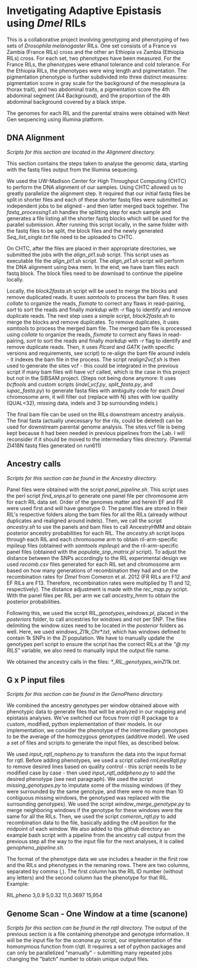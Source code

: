 # Invetigating Adaptive Epistasis using *Dmel* RILs

This is a collaborative project involving genotyping and phenotyping of two sets of *Drosophila melanogaster* RILs. One set consists of a France *vs* Zambia (France RILs) cross and the other an Ethiopia *vs* Zambia (Ethiopia RILs) cross. For each set, two phenotypes have been measured. For the France RILs, the phenotypes were ethanol tolerance and cold tolerance. For the Ethiopia RILs, the phenotypes were wing length and pigmentation. The pigmentation phenotype is further subdivided into three distinct measures: pigmentation score in gray scale for the background of the mesopleura (a thorax trait), and two abdominal traits, a pigmentation score the 4th abdominal segment (A4 Background), and the proportion of the 4th abdominal background covered by a black stripe.

The genomes for each RIL and the parental strains were obtained with Next Gen sequencing using Illumina platform.

## DNA Alignment
*Scripts for this section are located in the _Alignment_ directory.*

This section contains the steps taken to analyse the genomic data, starting with the fastq files output from the Illumina sequecing.

We used the UW-Madison Center for High Throughput Computing (CHTC) to perform the DNA alignment of our samples. Using CHTC allowed us to greatly parallelize the alignment step. It required that our initial fastq files be split in shorter files and each of these shorter fastq files were submitted as independent jobs to be aligned - and then latter merged back together. The *fastq_processing1.sh* handles the splitting step for each sample and generates a file listing all the shorter fastq blocks which will be used for the parallel submission. After running this script locally, in the same folder with the fastq files to be split, the block files and the newly generated *Seq_list_single.txt* file need to be uploaded to CHTC.

On CHTC, after the files are placed in their appropriate directories, we submitted the jobs with the *align_pt1.sub* script. This script uses as executable file the *align_pt1.sh* script. The *align_pt1.sh* script will perform the DNA alignment using bwa mem. In the end, we have bam files each fastq block. The block files need to be download to continue the pipeline locally.

Locally, the *block2fasta.sh* script will be used to merge the blocks and remove duplicated reads. It uses *samtools* to process the bam files. It uses *collate* to organize the reads, *fixmate* to correct any flaws in read-pairing, *sort* to sort the reads and finally *markdup* with *-r* flag to identify and remove duplicate reads. The next step uses a simple script, *block2fasta.sh* to merge the blocks and remove duplicates. To remove duplicates, it uses *samtools* to process the merged bam file. The merged bam file is processed using *collate* to organize the reads, *fixmate* to correct any flaws in read-pairing, *sort* to sort the reads and finally *markdup* with *-r* flag to identify and remove duplicate reads. Then, it uses *Picard* and *GATK* (with specific versions and requirements, see script) to re-align the bam file around indels - it indexes the bam file in the process. The script *realign2vcf.sh* is then used to generate the sites vcf - this could be integrated in the previous script if many bam files will have vcf called, which is the case in this project but not in the SIBSAM project. (Steps not being done anymore: It uses *bcftools* and custom scripts (*indel_vcf.py*, *split_fasta.py*, and *iupac_fasta.py*) to generate fasta files with ambiguity code for each *Dmel* chromosome arm, it will filter out (replace with N) sites with low quality (QUAL<32), missing data, indels and 3 bp surrounding indels.) 

The final bam file can be used on the RILs downstream ancestry analysis. The final fasta (actually unecessary for the rils, could be deleted) can be used for downstream parental genome analysis. The sites.vcf file is being kept because it had been needed in previous pipelines from the Lab. I will reconsider if it should be moved to the intermediary files directory. (Parental ZI418N fastq files generated on run611)

## Ancestry calls
*Scripts for this section can be found in the _Ancestry_ directory.*

Panel files were obtained with the script _panel_pipeline.sh_. This script uses the perl script _find\_snps.pl_ to generate one panel file per chromosome arm for each RIL data set. Order of the genomes matter and herein EF and FR were used first and will have genotype 0. The panel files are stored in their RIL's respective folders along the bam files for all the RILs (already without duplicates and realigned around indels). Then, we call the script _ancestry.sh_ to use the panels and bam files to call AncestryHMM and obtain posterior ancestry probabilities for each RIL. The _ancestry.sh_ script loops through each RIL and each chromosome arm to obtain ril-arm-specific mpileup files (obtained with _samtools mpileup_) and the ril-arm-specific panel files (obtained with the _populate\_snp\_matrix.pl_ script). To adjust the distance between the SNPs accordingly to the RIL experimental design we used _recomb.csv_ files generated for each RIL set and chromosome arm based on how many generations of recombination they had and on the recombination rates for _Dmel_ from Comeron et al. 2012 (FR RILs are F12 and EF RILs are F13. Therefore, recombination rates were multiplied by 11 and 12, respectively). The distance adjustment is made with the _rec\_map.py_ script. With the panel files per RIL per arm we call _ancestry\_hmm_ to obtain the posterior probabilities.

Following this, we used the script _RIL\_genotypes\_windows.pl_, placed in the _posteriors_ folder, to call ancestries for windows and not per SNP. The files delimiting the window sizes need to be located in the _posterior_ folders as well. Here, we used _windows\_ZI1k\_Chr*.txt_, which has windows defined to contain 1k SNPs in the ZI population. We have to manually update the genotypes perl script to ensure the script has the correct RILs at the _"@ my RILS"_ variable, we also need to manually input the output file name.

We obtained the ancestry calls in the files: _*\_RIL\_genotypes\_winZI1k.txt_.

## G x P input files
*Scripts for this section can be found in the _GenoPheno_ directory.*

We combined the ancestry genotypes per window obtained above with phenotypic data to generate files that will be analyzed in our mapping and epistasis analyses. We've switched our focus from r/qtl R package to a custom, modified, python implementation of their models. In our implementation, we consider the phenotype of the intermediary genotypes to be the average of the homozygous genotypes (additive model). We used a set of files and scripts to generate the input files, as described below.

We used _input\_rqtl\_nopheno.py_ to transform the data into the input format for rqtl. Before adding phenotypes, we used a script called _rmLinesRqtl.py_ to remove desired lines based on quality control - this script needs to be modified case by case - then used _input\_rqtl\_addpheno.py_ to add the desired phenotype (see next paragraph). We used the script _missing\_genotypes.py_ to imputate some of the missing windows (if they were surrounded by the same genotype, and there were no more than 10 contiguous missing windows, the genotyped was replaced with the surrounding genotypes). We used the script _window\_merge\_genotype.py_ to merge neighboring windows if the genotype for these windows were the same for all the RILs. Then, we used the script _comeron\_rqtl.py_ to add recombination data to the file, basically adding the cM position for the midpoint of each window. We also added to this github directory an example bash script with a pipeline from the ancestry call output from the previous step all the way to the input file for the next analyses, it is called _genopheno\_pipeline.sh_.

The format of the phenotype data we use includes a header in the first row and the RILs and phenotypes in the remaning rows. There are two columns, separated by comma (,). The first column has the RIL ID number (without any letters) and the second column has the phenotype for that RIL. Example:

RIL,pheno
3,0.9
5,0.32
11,0.3697
15,954 

## Genome Scan - One Window at a time (scanone)
*Scripts for this section can be found in the _rqtl_ directory.*
The output of the previous section is a file containing phenotype and genotype information. It will be the input file for the _scanone.py_ script, our implementation of the homonymous function from r/qtl.  It requires a set of python packages and can only be parallelized "manually" - submitting many repeated jobs changing the "batch" number to obtain unique output files.

